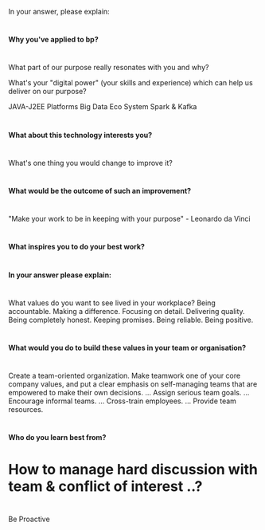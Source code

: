In your answer, please explain: 

#
#### Why you've applied to bp?
#
What part of our purpose really resonates with you and why? 


What's your "digital power" (your skills and experience) which can help us deliver on our purpose? 

JAVA-J2EE Platforms
Big Data Eco System
Spark & Kafka 

#
#### What about this technology interests you? 
#
What's one thing you would change to improve it? 

#
#### What would be the outcome of such an improvement?
#
"Make your work to be in keeping with your purpose" - Leonardo da Vinci 

#
#### What inspires you to do your best work? 
#

#
#### In your answer please explain:
#
What values do you want to see lived in your workplace?
Being accountable.
Making a difference.
Focusing on detail.
Delivering quality.
Being completely honest.
Keeping promises.
Being reliable.
Being positive.

#
#### What would you do to build these values in your team or organisation?
#
Create a team-oriented organization. Make teamwork one of your core company values, and put a clear emphasis on self-managing teams that are empowered to make their own decisions. ...
Assign serious team goals. ...
Encourage informal teams. ...
Cross-train employees. ...
Provide team resources.

#
#### Who do you learn best from?
#


#
# How to manage hard discussion with team & conflict of interest ..?
#
Be Proactive

